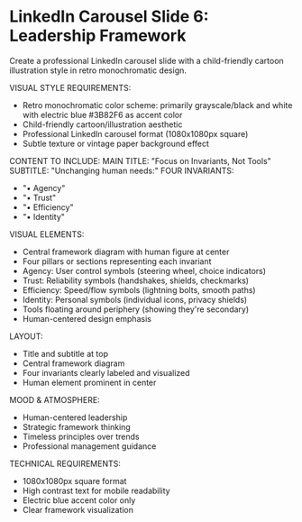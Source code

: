 # LinkedIn Carousel Slide 6: Leadership Framework

Create a professional LinkedIn carousel slide with a child-friendly cartoon illustration style in retro monochromatic design.

VISUAL STYLE REQUIREMENTS:
- Retro monochromatic color scheme: primarily grayscale/black and white with electric blue #3B82F6 as accent color
- Child-friendly cartoon/illustration aesthetic
- Professional LinkedIn carousel format (1080x1080px square)
- Subtle texture or vintage paper background effect

CONTENT TO INCLUDE:
MAIN TITLE: "Focus on Invariants, Not Tools"
SUBTITLE: "Unchanging human needs:"
FOUR INVARIANTS:
- "• Agency" 
- "• Trust"
- "• Efficiency" 
- "• Identity"

VISUAL ELEMENTS:
- Central framework diagram with human figure at center
- Four pillars or sections representing each invariant
- Agency: User control symbols (steering wheel, choice indicators)
- Trust: Reliability symbols (handshakes, shields, checkmarks)
- Efficiency: Speed/flow symbols (lightning bolts, smooth paths)
- Identity: Personal symbols (individual icons, privacy shields)
- Tools floating around periphery (showing they're secondary)
- Human-centered design emphasis

LAYOUT:
- Title and subtitle at top
- Central framework diagram
- Four invariants clearly labeled and visualized
- Human element prominent in center

MOOD & ATMOSPHERE:
- Human-centered leadership
- Strategic framework thinking
- Timeless principles over trends
- Professional management guidance

TECHNICAL REQUIREMENTS:
- 1080x1080px square format
- High contrast text for mobile readability
- Electric blue accent color only
- Clear framework visualization